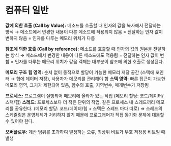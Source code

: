 # 컴퓨터 일반

**값에 의한 호출 (Call by Value):** 메소드를 호출할 때 인자의 값을 복사해서 전달하는 방식 
→ 메소드에서 변경한 내용이 다른 메소드에 적용되지 않음
= 전달하는 인자 값이 변하지 않음
= 인자를 다루는 메모리 위치가 다름

**참조에 의한 호출 (Call by reference):** 메소드를 호출할 때 인자의 값의 원본을 전달하는 방식 
→ 메소드에서 변경한 내용이 다른 메소드에도 적용됨
= 전달하는 인자 값이 변함
= 인자를 다루는 메모리 위치가 같음
객체는 대부분이 참조에 의한 호출로 생성된다.

**메모리 구조**
**힙 영역:** 순서 없이 동적으로 할당이 가능한 메모리 저장 공간 (스택에 포인터 → 힙에 데이터 저장), 사용자가 메모리를 관리해야 함
**스택 영역:** 빠른 접근이 가능한 메모리 영역, 크기가 제한되어 있음, 
함수의 호출, 지역변수, 매개변수가 저장됨

**프로세스:**  프로그램이 실행되어 메모리에 올라가 있는 작업 
(메모리 할당: 코드/데이터/스택/힙)
**스레드:** 프로세스보다 더 작은 단위의 작업, 같은 프로세스 내 스레드끼리 메모리를 공유한다.
(메모리 할당: 코드/데이터/힙 + 스택은 스레드 마다 따로)
⇒ 스레드의 스케줄링은 운영체제가 처리하지 않기 때문에 프로그래머가 직접 동기화 문제에 대응할 수 있어야 한다.

**오버플로우:** 계산 범위를 초과하여 발생하는 오류, 최상위 비트가 부호 저장용 비트일 때 발생
